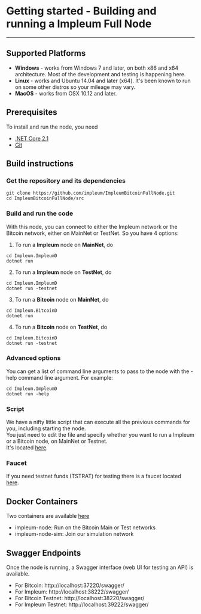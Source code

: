 

# Getting started - Building and running a Impleum Full Node 

---------------

## Supported Platforms

* <b>Windows</b> - works from Windows 7 and later, on both x86 and x64 architecture. Most of the development and testing is happening here.
* <b>Linux</b> - works and Ubuntu 14.04 and later (x64). It's been known to run on some other distros so your mileage may vary.
* <b>MacOS</b> - works from OSX 10.12 and later. 

## Prerequisites

To install and run the node, you need
* [.NET Core 2.1](https://www.microsoft.com/net/download/core)
* [Git](https://git-scm.com/)

## Build instructions

### Get the repository and its dependencies

```
git clone https://github.com/impleum/ImpleumBitcoinFullNode.git  
cd ImpleumBitcoinFullNode/src
```

### Build and run the code
With this node, you can connect to either the Impleum network or the Bitcoin network, either on MainNet or TestNet.
So you have 4 options:

1. To run a <b>Impleum</b> node on <b>MainNet</b>, do
```
cd Impleum.ImpleumD
dotnet run
```  

2. To run a <b>Impleum</b>  node on <b>TestNet</b>, do
```
cd Impleum.ImpleumD
dotnet run -testnet
```  

3. To run a <b>Bitcoin</b> node on <b>MainNet</b>, do
```
cd Impleum.BitcoinD
dotnet run
```  

4. To run a <b>Bitcoin</b> node on <b>TestNet</b>, do
```
cd Impleum.BitcoinD
dotnet run -testnet
```  

### Advanced options

You can get a list of command line arguments to pass to the node with the -help command line argument. For example:
```
cd Impleum.ImpleumD
dotnet run -help
```  

### Script
We have a nifty little script that can execute all the previous commands for you, including starting the node.  
You just need to edit the file and specify whether you want to run a Impleum or a Bitcoin node, on MainNet or Testnet.  
It's located [here](https://gist.github.com/bokobza/e68832f5d7d4102bcb33fcde8d9a72fb#file-build-and-run-a-stratis-node-ps1).

### Faucet
If you need testnet funds (TSTRAT) for testing there is a faucet located [here](https://faucet.stratisplatform.com/).

Docker Containers
-------------------

Two containers are available [here](https://hub.docker.com/u/stratisplatform/)

- impleum-node: Run on the Bitcoin Main or Test networks
- impleum-node-sim: Join our simulation network

Swagger Endpoints
-------------------

Once the node is running, a Swagger interface (web UI for testing an API) is available.

* For Bitcoin: http://localhost:37220/swagger/
* For Impleum: http://localhost:38222/swagger/
* For Bitcoin Testnet: http://localhost:38220/swagger/
* For Impleum Testnet: http://localhost:39222/swagger/
